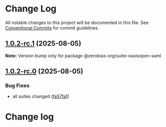 # Change Log

All notable changes to this project will be documented in this file.
See [Conventional Commits](https://conventionalcommits.org) for commit guidelines.

## [1.0.2-rc.1](https://github.com/zerobias-org/suite/compare/@zerobias-org/suite-oasisopen-saml@1.0.2-rc.0...@zerobias-org/suite-oasisopen-saml@1.0.2-rc.1) (2025-08-05)

**Note:** Version bump only for package @zerobias-org/suite-oasisopen-saml





## [1.0.2-rc.0](https://github.com/zerobias-org/suite/compare/@zerobias-org/suite-oasisopen-saml@1.0.1...@zerobias-org/suite-oasisopen-saml@1.0.2-rc.0) (2025-08-05)


### Bug Fixes

* all suites changed ([fa57fa1](https://github.com/zerobias-org/suite/commit/fa57fa1af7628003297df46b2d7740fe95bd2666))





# Change log
